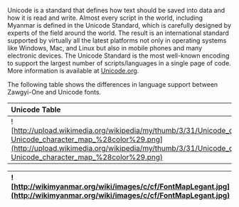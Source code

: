 Unicode is a standard that defines how text should be saved into data and how it is read and write. Almost every script in the world, including Myanmar is defined in the Unicode Standard, which is carefully designed by experts of the field around the world. The result is an international standard supported by virtually all the latest platforms not only in operating systems like Windows, Mac, and Linux but also in mobile phones and many electronic devices. The Unicode Standard is the most well-known encoding to support the largest number of scripts/languages in a single page of code. More information is available at [Unicode.org](http://www.unicode.org/standard/WhatIsUnicode.html).

The following table shows the differences in language support between Zawgyi-One and Unicode fonts.

| **Unicode Table** | **Zawgyi Table** |
|:------------------|:-----------------|
| ![http://upload.wikimedia.org/wikipedia/my/thumb/3/31/Unicode_character_map_%28color%29.png/395px-Unicode_character_map_%28color%29.png](http://upload.wikimedia.org/wikipedia/my/thumb/3/31/Unicode_character_map_%28color%29.png/395px-Unicode_character_map_%28color%29.png) |![http://upload.wikimedia.org/wikipedia/my/thumb/e/e7/Zawgyi_character_map_%28color%29.png/395px-Zawgyi_character_map_%28color%29.png](http://upload.wikimedia.org/wikipedia/my/thumb/e/e7/Zawgyi_character_map_%28color%29.png/395px-Zawgyi_character_map_%28color%29.png) |

| ![http://wikimyanmar.org/wiki/images/c/cf/FontMapLegant.jpg](http://wikimyanmar.org/wiki/images/c/cf/FontMapLegant.jpg) |
|:------------------------------------------------------------------------------------------------------------------------|